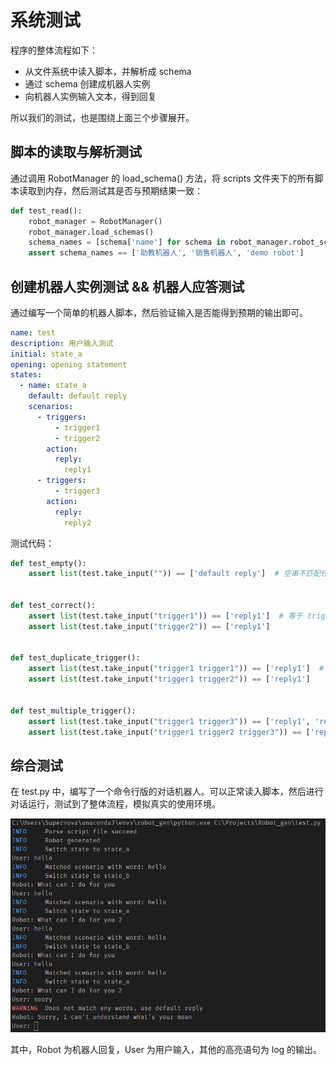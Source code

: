 # 系统测试

程序的整体流程如下：

- 从文件系统中读入脚本，并解析成 schema
- 通过 schema 创建成机器人实例
- 向机器人实例输入文本，得到回复

所以我们的测试，也是围绕上面三个步骤展开。

## 脚本的读取与解析测试

通过调用 RobotManager 的 load_schema() 方法，将 scripts 文件夹下的所有脚本读取到内存，然后测试其是否与预期结果一致：

```python
def test_read():
    robot_manager = RobotManager()
    robot_manager.load_schemas()
    schema_names = [schema['name'] for schema in robot_manager.robot_schemas.values()]
    assert schema_names == ['助教机器人', '销售机器人', 'demo robot']
```

## 创建机器人实例测试 && 机器人应答测试

通过编写一个简单的机器人脚本，然后验证输入是否能得到预期的输出即可。

```yaml
name: test
description: 用户输入测试
initial: state_a
opening: opening statement
states:
  - name: state_a
    default: default reply
    scenarios:
      - triggers:
          - trigger1
          - trigger2
        action:
          reply:
            reply1
      - triggers:
          - trigger3
        action:
          reply:
            reply2
```

测试代码：

```python
def test_empty():
    assert list(test.take_input("")) == ['default reply']  # 空串不匹配任何值，触发默认回复


def test_correct():
    assert list(test.take_input("trigger1")) == ['reply1']  # 等于 trigger 的触发回复
    assert list(test.take_input("trigger2")) == ['reply1']


def test_duplicate_trigger():
    assert list(test.take_input("trigger1 trigger1")) == ['reply1']  # 同一个 trigger 只触发一次
    assert list(test.take_input("trigger1 trigger2")) == ['reply1']


def test_multiple_trigger():
    assert list(test.take_input("trigger1 trigger3")) == ['reply1', 'reply2']  # 多个 trigger 会多次触发
    assert list(test.take_input("trigger1 trigger2 trigger3")) == ['reply1', 'reply2']

```

## 综合测试

在 test.py 中，编写了一个命令行版的对话机器人。可以正常读入脚本，然后进行对话运行，测试到了整体流程，模拟真实的使用环境。

![image-20231126175615631](./images/image-20231126175615631.png)

其中，Robot 为机器人回复，User 为用户输入，其他的高亮语句为 log 的输出。